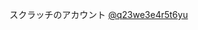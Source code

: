<p>
  スクラッチのアカウント
  <a target="_blank" href="https://scratch.mit.edu/users/q23we3e4r5t6yu/">@q23we3e4r5t6yu</a>
</p>
